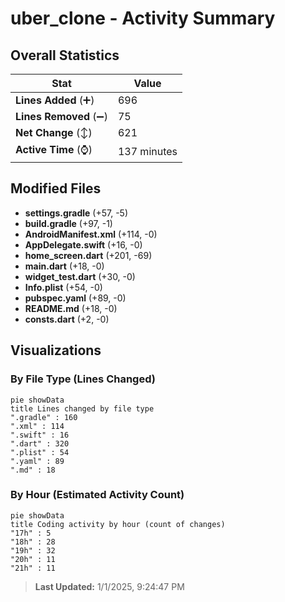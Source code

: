 # uber_clone - Activity Summary 

## Overall Statistics

| Stat                   | Value                                                             |
| ---------------------- | ----------------------------------------------------------------- |
| **Lines Added** (➕)   | 696                                          |
| **Lines Removed** (➖) | 75                                        |
| **Net Change** (↕)    | 621                |
| **Active Time** (⌚)   | 137 minutes |


## Modified Files
- **settings.gradle** (+57, -5)
- **build.gradle** (+97, -1)
- **AndroidManifest.xml** (+114, -0)
- **AppDelegate.swift** (+16, -0)
- **home_screen.dart** (+201, -69)
- **main.dart** (+18, -0)
- **widget_test.dart** (+30, -0)
- **Info.plist** (+54, -0)
- **pubspec.yaml** (+89, -0)
- **README.md** (+18, -0)
- **consts.dart** (+2, -0)

## Visualizations

### By File Type (Lines Changed)

```mermaid
pie showData
title Lines changed by file type
".gradle" : 160
".xml" : 114
".swift" : 16
".dart" : 320
".plist" : 54
".yaml" : 89
".md" : 18
```

### By Hour (Estimated Activity Count)

```mermaid
pie showData
title Coding activity by hour (count of changes)
"17h" : 5
"18h" : 28
"19h" : 32
"20h" : 11
"21h" : 11
```


> **Last Updated:** 1/1/2025, 9:24:47 PM
